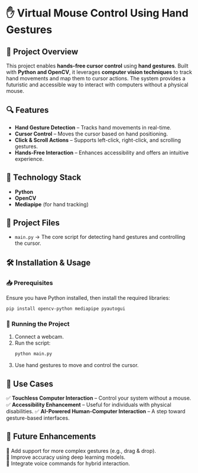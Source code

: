 # ✋ Virtual Mouse Control Using Hand Gestures

## 📌 Project Overview
This project enables **hands-free cursor control** using **hand gestures**. Built with **Python and OpenCV**, it leverages **computer vision techniques** to track hand movements and map them to cursor actions. The system provides a futuristic and accessible way to interact with computers without a physical mouse.

## 🔍 Features
- **Hand Gesture Detection** – Tracks hand movements in real-time.
- **Cursor Control** – Moves the cursor based on hand positioning.
- **Click & Scroll Actions** – Supports left-click, right-click, and scrolling gestures.
- **Hands-Free Interaction** – Enhances accessibility and offers an intuitive experience.

## 🚀 Technology Stack
- **Python**
- **OpenCV**
- **Mediapipe** (for hand tracking)

## 📂 Project Files
- `main.py` → The core script for detecting hand gestures and controlling the cursor.

## 🛠 Installation & Usage
### 📥 Prerequisites
Ensure you have Python installed, then install the required libraries:
```bash
pip install opencv-python mediapipe pyautogui
```

### 🏃 Running the Project
1. Connect a webcam.
2. Run the script:
   ```bash
   python main.py
   ```
3. Use hand gestures to move and control the cursor.

## 🎯 Use Cases
✅ **Touchless Computer Interaction** – Control your system without a mouse.
✅ **Accessibility Enhancement** – Useful for individuals with physical disabilities.
✅ **AI-Powered Human-Computer Interaction** – A step toward gesture-based interfaces.

## 📢 Future Enhancements
🔹 Add support for more complex gestures (e.g., drag & drop).  
🔹 Improve accuracy using deep learning models.  
🔹 Integrate voice commands for hybrid interaction.

